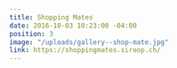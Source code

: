 ```yaml
---
title: Shopping Mates
date: 2016-10-03 10:23:00 -04:00
position: 3
image: "/uploads/gallery--shop-mate.jpg"
link: https://shoppingmates.siroop.ch/
---
```


